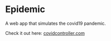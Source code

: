 # Epidemic
A web app that simulates the covid19 pandemic.

Check it out here:
[covidcontroller.com](https://www.covidcontroller.com)